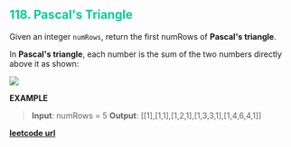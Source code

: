 <h2 style="color:#0C9;">118. Pascal's Triangle</h2>

Given an integer `numRows`, return the first numRows of **Pascal's triangle**.

In **Pascal's triangle**, each number is the sum of the two numbers directly above it as shown:

![](https://upload.wikimedia.org/wikipedia/commons/0/0d/PascalTriangleAnimated2.gif)

**EXAMPLE**
>**Input**: numRows = 5
**Output**: \[[1],[1,1],[1,2,1],[1,3,3,1],[1,4,6,4,1]]


**[leetcode url](https://leetcode.com/problems/pascals-triangle/description/)**